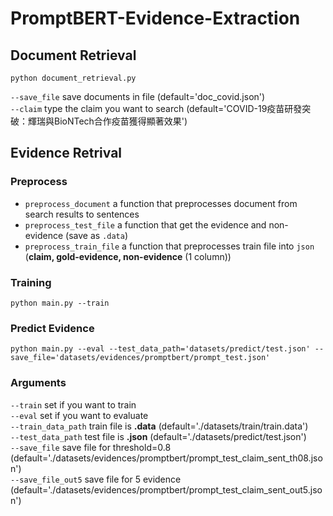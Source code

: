 # PromptBERT-Evidence-Extraction
## Document Retrieval
    python document_retrieval.py    
`--save_file` save documents in file (default='doc_covid.json')  
`--claim` type the claim you want to search (default='COVID-19疫苗研發突破：輝瑞與BioNTech合作疫苗獲得顯著效果')  
## Evidence Retrival
### Preprocess
* `preprocess_document` a function that preprocesses document from search results to sentences
* `preprocess_test_file` a function that get the evidence and non-evidence (save as `.data`)       
* `preprocess_train_file` a function that preprocesses train file into `json` (**claim, gold-evidence, non-evidence** (1 column))      
### Training
    python main.py --train
### Predict Evidence 
    python main.py --eval --test_data_path='datasets/predict/test.json' --save_file='datasets/evidences/promptbert/prompt_test.json'
### Arguments 
`--train` set if you want to train  
`--eval` set if you want to evaluate   
`--train_data_path` train file is **.data** (default='./datasets/train/train.data')  
`--test_data_path` test file is **.json** (default='./datasets/predict/test.json')    
`--save_file` save file for threshold=0.8 (default='./datasets/evidences/promptbert/prompt_test_claim_sent_th08.json')    
`--save_file_out5` save file for 5 evidence (default='./datasets/evidences/promptbert/prompt_test_claim_sent_out5.json')
